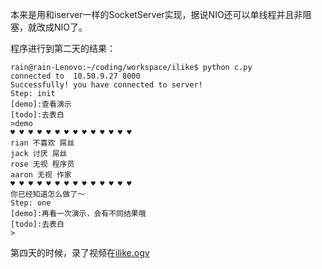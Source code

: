 本来是用和iserver一样的SocketServer实现，据说NIO还可以单线程并且非阻塞，就改成NIO了。


程序进行到第二天的结果：

    rain@rain-Lenovo:~/coding/workspace/ilike$ python c.py
    connected to  10.50.9.27 8000
    Successfully! you have connected to server!
    Step: init
    [demo]:查看演示
    [todo]:去表白
    >demo
    ♥ ♥ ♥ ♥ ♥ ♥ ♥ ♥ ♥ ♥ ♥ ♥ ♥ ♥
    rian 不喜欢 屌丝
    jack 讨厌 屌丝
    rose 无视 程序员
    aaron 无视 作家
    ♥ ♥ ♥ ♥ ♥ ♥ ♥ ♥ ♥ ♥ ♥ ♥ ♥ ♥
    你已经知道怎么做了～
    Step: one
    [demo]:再看一次演示，会有不同结果哦
    [todo]:去表白
    >


第四天的时候，录了视频在[ilike.ogv](http://zizih.github.io/stayreal/#server)
